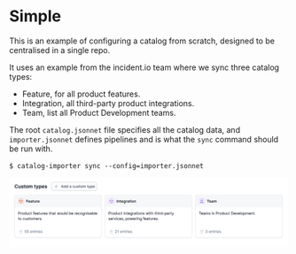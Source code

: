 # Simple

This is an example of configuring a catalog from scratch, designed to be
centralised in a single repo.

It uses an example from the incident.io team where we sync three catalog types:

- Feature, for all product features.
- Integration, all third-party product integrations.
- Team, list all Product Development teams.

The root `catalog.jsonnet` file specifies all the catalog data, and
`importer.jsonnet` defines pipelines and is what the `sync` command should be
run with.

```console
$ catalog-importer sync --config=importer.jsonnet
```

![Backstage catalog types created by this config](dashboard.png)

